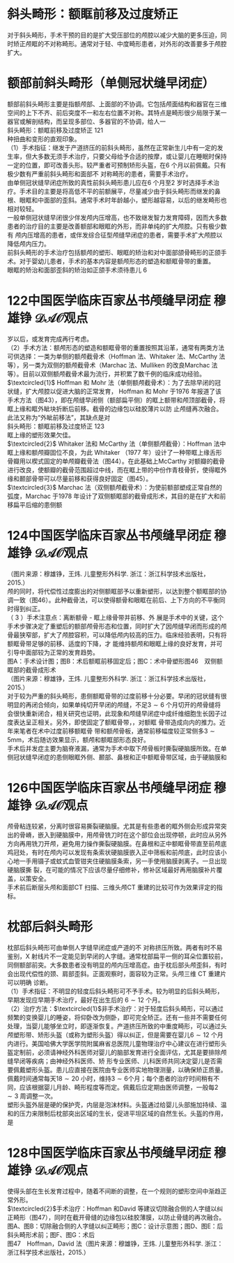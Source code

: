 # 斜头畸形：额眶前移及过度矫正  
对于斜头畸形，手术干预的目的是扩大受压部位的颅腔以减少大脑的更多压迫，同时矫正颅眶的不对称畸形。通常对于轻、中度畸形患者，对外形的改善要多于颅腔 扩大。  
#  额部前斜头畸形（单侧冠状缝早闭症）  
额部前斜头畸形主要是指额颅部、上面部的不协调。它包括颅面结构和器官在三维空间的上下不齐、前后突度不一和左右位置不对称。其特点是畸形很少局限于某一器官或解剖结构，而呈现多部位、多器官的不协调，给人一  
斜头畸形：额眶前移及过度矫正 121  
种扭曲和变形的直观印象。  
（1）手术指征：继发于产道挤压的前斜头畸形，虽然在正常新生儿中有一定的发生率，但大多数无须手术治疗，只要父母给予合适的按摩，或让婴儿在睡眠时保持一定的位置，即可改善头形。较严重者可预制矫形头盔，在6  个月以前佩戴。只有极少数有严重前斜头畸形和面部不 对称畸形的患者，需要手术治疗。  
由单侧冠状缝早闭症所致的真性前斜头畸形患儿应在6 个月至2 岁时选择手术治疗。手术目的主要是将高低不平的前额展平，尽量减少由于斜头畸形而继发的鼻根、眼眶和中面部的歪斜。通常手术时年龄越小，塑形越容易，以后的继发畸形也相对较轻。  
一般单侧冠状缝早闭很少伴发颅内压增高，也不致继发智力发育障碍，因而大多数患者的治疗目的主要是改善额部和眼眶的外形，而非单纯的扩大颅腔。只有极少数有 颅内压增高的患者，或伴发综合征型颅缝早闭症的患者，需要手术扩大颅腔以降低颅内压力。  
前斜头畸形的手术治疗包括额颅的塑形、眼眶的矫治和对中面部颌骨畸形的正颌手术。对于婴幼儿患者，手术的基本内容是额颅形态的塑造和额眶骨带的重置。  
眼眶的矫治和面部歪斜的矫治如正颌手术须待患儿 6  
# 122中国医学临床百家丛书颅缝早闭症 穆雄铮 $\mathcal{D A O}$观点  
岁以后，或发育完成再行考虑。  
（2）手术方法：额颅形态的塑造和额眶骨带的重置按照其沿革，通常有两类方法可供选择：一类为单侧的额颅截骨术（Hoffman 法、Whitaker 法、McCarthy 法等），另一类为双侧的额颅截骨术（Marchac 法、Mulliken 的改良Marchac 法等）。目前以双侧额颅截骨术最为流行，并积累了数千例的临床成功经验。  
$\textcircled{1}$ Hoffman 和 Mohr 法（单侧额颅截骨术）：为了去除早闭的冠状缝，扩大颅腔以促进大脑的正常发育， Hoffman  和 Mohr 于1976 年报道了该手术方法（图43），即在颅缝早闭侧（额部扁平侧）的眶上额带和颅顶部截骨，将眶上缘和眶外眦块折断后前移。截骨的边缘包以硅胶薄片以防 止颅缝再次融合。此法又称为“外眦前移法”，其缺点是对  
斜头畸形：额眶前移及过度矫正 123  
眶上缘的塑形效果欠佳。  
$\textcircled{2}$ Whitaker 法和 McCarthy 法（单侧额颅截骨）：Hoffman  法中眶上缘和额颅瓣固位不良，为此 Whitaker （1977 年）设计了一种带眶上缘舌形骨瓣用以楔式固定的单颅瓣截骨法（图44）。在此基础上McCarthy 对额瓣的截骨进行改良，使额瓣的截骨范围超过中线，而在眶上带的中份作青枝骨折，使得眶外缘和颞部骨带可以尽量前移和获得良好固定（图45）。  
$\textcircled{3}$ Marchac 法（双侧额颅截骨术）：为使前额部塑成正常自然的弧度，Marchac 于1978 年设计了双侧额眶部的截骨成形术，其目的是在扩大和前移扁平后缩的患侧额  
# 124中国医学临床百家丛书颅缝早闭症 穆雄铮 $\mathcal{D A O}$观点  
（图片来源：穆雄铮，王炜. 儿童整形外科学. 浙江：浙江科学技术出版社，2015.）  
颅的同时，将代偿性过度膨出的对侧额眶部予以重新塑形，以达到整个额眶部的协调一致（图46）。此种截骨法，可以使得额骨和眼眶在前后、上下方向的不平衡同时得到纠正。  
（ 3 ）手术注意点：离断额骨 -  眶上缘骨带并前移、外 展是手术中的关键，这个手术步骤决定了重塑后的额部颅骨形态和位置，同时扩大了因颅缝早闭而形成的颅骨最狭窄部，扩大了颅腔容积，可以降低颅内较高的压力。临床经验表明，只有将额眶骨带足够的前移、适度的下降，才 能维持额颅和眼眶上缘的良好发育，并可引导中面部较为正常的发育趋势。  
图A：手术设计图；图B：术后额眶前移固定后；图C：术中骨塑形图46　双侧额眶部的截骨成形术  
（图片来源：穆雄铮，王炜. 儿童整形外科学. 浙江：浙江科学技术出版社，2015.）  
对于较为严重的斜头畸形，患侧额眶骨带的过度前移十分必要。早闭的冠状缝有很明显的再闭合倾向，如果单纯切开早闭的颅缝，不足$3\sim6$ 个月切开的颅骨缝将会很快重新闭合，相关研究也证明，此现象和颅缝早闭症中成纤维细胞生长因子过度表达呈正相关。另外，即使固定了额眶骨带，，对额眶 骨带造成向内的推力。近年来笔者在术中过度前移额眶骨 带和额颅骨板，通常前移幅度较正常侧多$3\sim5\mathrm{mm}$，术后随访效果显示，额颅和额眶部形态良好。  
手术后并发症主要为脑脊液漏，通常为手术中取下颅骨板时撕裂硬脑膜所致。在单侧冠状缝早闭症的患侧眼眶外侧、颞部、鼻根和正中额眶骨带区域，由于硬脑膜和  
# 126中国医学临床百家丛书颅缝早闭症 穆雄铮 $\mathcal{D A O}$观点  
颅骨粘连较紧，分离时很容易撕裂硬脑膜。尤其是有些患者的眶外侧会形成异常突出的骨嵴，嵌入到硬脑膜中，用颅骨铣刀时在这个部位会出现停顿，此时应从另外方向再用铣刀开颅，避免用力操作撕裂硬脑膜。在鼻根和正中额眶骨带直至前颅底鸡冠处，有时在颅内可以发现有条索状硬脑膜嵌入正中筛板和前颅底，此时应该小心地一手用镊子或蚊式血管钳夹住硬脑膜条索，另一手使用脑膜剥离子。一旦出现硬脑膜撕 裂，在可能的情况下应该尽量仔细修补，修补区域最好再用脑膜补片覆盖，以策安全。  
手术前后断层头颅和面部CT 扫描、三维头颅CT 重建的比较可作为效果评定的指标。  
#  枕部后斜头畸形  
枕部后斜头畸形可由单侧人字缝早闭症或产道的不 对称挤压所致。两者有时不易鉴别，X 射线片不一定能见到早闭的人字缝。通常枕部扁平一侧的耳朵位置较前，同侧额部前突。大多数患者没有明显的颅内压增高症。由于枕后部头颅歪斜，有时会出现代偿性的颈、肩部歪斜。正面观察时，面容较为正常。头颅三维 CT  重建片可以明确   诊断。  
（1）手术指征：不明显的轻度后斜头畸形可不予手术。较为明显的后斜头畸形，早期发现应早期手术治疗，最好在出生后的 $6\sim12$  个月。  
（2）治疗方法：$\textcircled{1}$非手术治疗：对于轻度后斜头畸形，可以通过频繁的变换婴儿的睡姿，将仰卧改为侧卧，即可完全矫正。还有一些并不需要任何处理，当婴儿能够坐立时，即逐渐恢复。产道挤压所致的中重度畸形，可以通过头颅塑形带、矫形头盔（或称为塑形头盔）得以纠正，但是需要在婴儿$6\sim12$ 个月内进行。美国哈佛大学医学院附属麻省总医院儿童物理治疗中心建议在进行塑形头盔定制前，必须请神经外科医师对婴儿的脑部发育进行全面评估，尤其是要排除颅缝早闭等疾病；由神经外科医师、矫 形专业医师、儿科医师共同决定婴儿是否需要佩戴塑形头盔。患儿应直接在医院由专业医师实地物理测量，以确保矫正质量。佩戴时间通常每天$18\sim20$ 小时，维持$3\sim6$个月；每个患者的治疗时间稍有不同，应该根据婴儿月龄、畸形程度等而定。佩戴后应定期由医师调整，一般每$2\sim3$ 周调整一次。  
塑形头盔外层是硬的保护壳，内层是泡沫材料。头盔通过给婴儿头部施加持续、温和的压力来限制后枕部突出区域的生长，促进平坦区域的自然生长。头盔的作用，是  
# 128中国医学临床百家丛书颅缝早闭症 穆雄铮 $\mathcal{D A O}$观点  
使得头部在生长发育过程中，随着不间断的调整，在一个规则的塑形空间中渐趋正常外形。  
$\textcircled{2}$手术治疗：Hoffman 和David 等建议切除融合侧的人字缝以纠正畸形（图47），同时在截开骨缝的边缘包以硅胶薄膜，以防止骨缝的再次融合。  
图A、图B：切除融合侧的人字缝以纠正畸形；图C：设计示意图；图D、图E：后 斜头畸形术前；图F、图G：术后  
图47　Hoffman，David 法（图片来源：穆雄铮，王炜. 儿童整形外科学. 浙江：浙江科学技术出版社，2015.）  